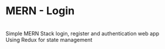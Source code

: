 # MERN - Login
<br>Simple MERN Stack login, register and authentication web app
<br>Using Redux for state management
